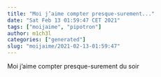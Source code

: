 ```yaml
---
title: "Moi j’aime compter presque-surement..."
date: "Sat Feb 13 01:59:47 CET 2021"
tags: ["moijaime", "pipotron"]
author: m1ch3l
categories: ["generated"]
slug: "moijaime/2021-02-13-01:59:47"
---
```


Moi j’aime compter presque-surement du soir
